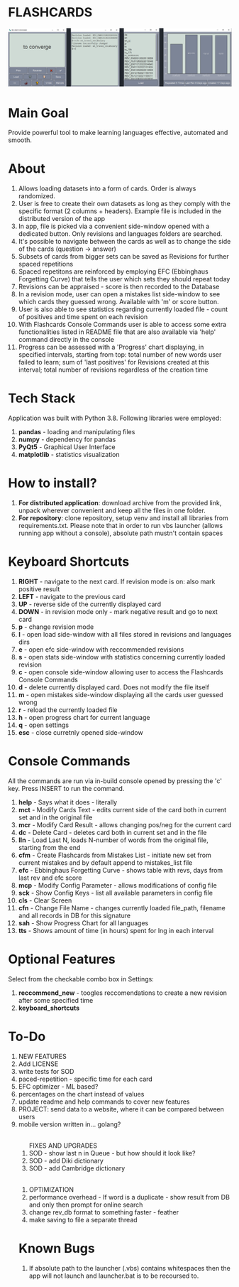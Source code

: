 <h1> FLASHCARDS </h1>

![Flashcards Main Window](scripts/resources/readme_img_1.png)

<h1>Main Goal</h1>
<p>Provide powerful tool to make learning languages effective, automated and smooth.</p>

<h1>About</h1>
<ol>
<li>Allows loading datasets into a form of cards. Order is always randomized.</li>
<li>User is free to create their own datasets as long as they comply with the specific format (2 columns + headers). Example file is included in the distributed version of the app</li>
<li>In app, file is picked via a convenient side-window opened with a dedicated button. Only revisions and languages folders are searched.</li>
<li>It's possible to navigate between the cards as well as to change the side of the cards (question -> answer)</li>
<li>Subsets of cards from bigger sets can be saved as Revisions for further spaced repetitions</li>
<li>Spaced repetitons are reinforced by employing EFC (Ebbinghaus Forgetting Curve) that tells the user which sets they should repeat today</li>
<li>Revisions can be appraised - score is then recorded to the Database</li>
<li>In a revision mode, user can open a mistakes list side-window to see which cards they guessed wrong. Available with 'm' or score button.</li>
<li>User is also able to see statistics regarding currently loaded file - count of positives and time spent on each revision</li>
<li>With Flashcards Console Commands user is able to access some extra functionalities listed in README file that are also available via 'help' command directly in the console</li>
<li>Progress can be assessed with a 'Progress' chart displaying, in specified intervals, starting from top: total number of new words user failed to learn; sum of 'last positives' for Revisions created at this interval; total number of revisions regardless of the creation time</li>
</ol>

<h1>Tech Stack</h1>
<p>Application was built with Python 3.8. Following libraries were employed:</p>
<ol>
<li><b>pandas</b> - loading and manipulating files</li>
<li><b>numpy</b> - dependency for pandas</li>
<li><b>PyQt5</b> - Graphical User Interface</li>
<li><b>matplotlib</b> - statistics visualization</li>
</ol>

<h1>How to install?</h1>
    <ol>
        <li><b>For distributed application</b>: download archive from the provided link, unpack wherever convenient and keep all the files in one folder. </li>
        <li><b>For repository</b>:  clone repository, setup venv and install all libraries from requirements.txt. Please note that in order to run vbs launcher (allows running app without a console), absolute path mustn't contain spaces</li>
    </ol>

<h1>Keyboard Shortcuts</h1>
    <ol>
        <li><b>RIGHT</b>  -   navigate to the next card. If revision mode is on: also mark positive result </li>
        <li><b>LEFT</b>   -   navigate to the previous card</li>
        <li><b>UP</b>     -   reverse side of the currently displayed card</li>
        <li><b>DOWN</b>   -   in revision mode only - mark negative result and go to next card</li>
        <li><b>p</b>      -   change revision mode</li>
        <li><b>l</b>      -   open load side-window with all files stored in revisions and languages dirs</li>
        <li><b>e</b>      -   open efc side-window with reccommended revisions</li>
        <li><b>s</b>      -   open stats side-window with statistics concerning currently loaded revision</li>
        <li><b>c</b>      -   open console side-window allowing user to access the Flashcards Console Commands</li>
        <li><b>d</b>      -   delete currently displayed card. Does not modify the file itself</li>
        <li><b>m</b>      -   open mistakes side-window displaying all the cards user guessed wrong</li>
        <li><b>r</b>      -   reload the currently loaded file</li>
        <li><b>h</b>      -   open progress chart for current language</li>
        <li><b>q</b>      -   open settings</li>
        <li><b>esc</b>    -   close curretnly opened side-window</li>
    </ol>

<h1>Console Commands</h1>
All the commands are run via in-build console opened by pressing the 'c' key. Press INSERT to run the command.
    <ol>
        <li><b>help</b>    -   Says what it does - literally</li>
        <li><b>mct</b>     -   Modify Cards Text - edits current side of the card both in current set and in the original file</li>
        <li><b>mcr</b>     -   Modify Card Result - allows changing pos/neg for the current card</li>
        <li><b>dc</b>      -   Delete Card - deletes card both in current set and in the file</li>
        <li><b>lln</b>     -   Load Last N, loads N-number of words from the original file, starting from the end</li>
        <li><b>cfm</b>     -   Create Flashcards from Mistakes List - initiate new set from current mistakes and by default append to mistakes_list file</li>
        <li><b>efc</b>     -   Ebbinghaus Forgetting Curve - shows table with revs, days from last rev and efc score</li>
        <li><b>mcp</b>     -   Modify Config Parameter - allows modifications of config file</li>
        <li><b>sck</b>     -   Show Config Keys - list all available parameters in config file</li>
        <li><b>cls</b>     -   Clear Screen</li>
        <li><b>cfn</b>     -   Change File Name - changes currently loaded file_path, filename and all records in DB for this signature</li>
        <li><b>sah</b>     -   Show Progress Chart for all languages</li>
        <li><b>tts</b>     -   Shows amount of time (in hours) spent for lng in each interval</li>
    </ol>

<h1>Optional Features</h1>
    <p> Select from the checkable combo box in Settings:</p>
    <ol>
    <li><b>reccommend_new</b> - toogles reccomendations to create a new revision after some specified time</li>
    <li><b>keyboard_shortcuts</b></li>
    </ol>

<h1>To-Do</h1>
<ol>
<li>NEW FEATURES</li>
<li>Add LICENSE</li>
<li>write tests for SOD</li>
<li>paced-repetition - specific time for each card</li>
<li>EFC optimizer - ML based?</li>
<li>percentages on the chart instead of values</li>
<li>update readme and help commands to cover new features</li>
<li>PROJECT: send data to a website, where it can be compared between users</li>
<li>mobile version written in... golang?</li>
<br>
<ol
<li>FIXES AND UPGRADES</li>
<li>SOD - show last n in Queue - but how should it look like?</li>
<li>SOD - add Diki dictionary</li>
<li>SOD - add Cambridge dictionary</li>
</ol>
<br>
<ol>
<li>OPTIMIZATION</li>
<li>performance overhead - If word is a duplicate - show result from DB and only then prompt for online search</li>
<li>change rev_db format to something faster - feather</li>
<li>make saving to file a separate thread</li>
</ol>
<!--<li>don't post to fcc if sod is running - or post to status bar?</li>-->
<!-- <li>remeber size of side windows while in in-place mode</li> -->
<!-- <li>SOD - NoInternetConnection while queue mode - allow continue by only displaying a notification about Error - applicable to all types of errs</li> -->
<!-- <li>write tests for SOD - move MOCK dict to tests module and path the save_method</li>-->
<!--<li>auto cfm - modified SAVE button behavior - if is_revision, then appends mistakes list (with offset) to mistakes file in languages dir, manual write still possible via FCC</li> -->
<!-- <li>show time spent should be placed in separate console - bug: posting command to SOD</li> -->
<!--<li>dbinterface optimization - singleton, loading timing, cache, ... REMEMBER TO ASSESS PERFORMANCE</li>-->
<!-- <li>delegate theme setting to another config file</li> -->
<!-- <li>fix output.txt appearing when sod did not crash</li> -->
<!-- <li>SOD - remove items by index</li> -->
<!-- <li>abstract class for dicts - create new script</li>E -->
<!-- <li>add error handling to sod selection mode </liE> -->
<!-- <li>SOD - language switching, more info to status_bar </li> -->
<!-- <li>SOD - status bar</li> -->
<!-- <li>Show what was saved</li> -->
<!-- <li>lngs listed twice in load side-window</li> side_windows L:199 - Stopped occuring? -->
<!-- <li>sod -single manual entry in the queue</li> -->
<!-- <li>time - show only for selected lngs</li> -->
<!-- <li>lln with range e.g. lln 50 20 loads list[-50:-20] </li> -->
<!-- <li>don't save positives if not all cards where graded</li> -->
<!-- <li>summary - look for last non-empty, not only the last</li> -->
<!-- <li>reload elements when changing to side-by-side</li> -->
<!-- <li>show all cards as a (synchronized dual-)list - implement in mistakes list later on</li> -->
<!-- <li>SOD - phrase not saved after mofication of the orig phrase</li> -->
<!-- <li>--revision summary should stay in the set</li> -->
<!-- <li>create mock dictionary service</li> -->
<!-- <li>--singleton config</li> -->
<!-- <li>save with fix sides (0-EN, 1-PL</li> -->
<!-- <li>add 80% horizontal line on stat chart</li> -->
<!-- <li>Debug timer formatting</li> -->
<!-- <li>FCC - pull current card from the file - get random seed when loading?</li> -->
<!-- <li>periodically check if file was updated - add option to set interval or turn off</li> -->
<!-- <li>window resizing issued - forgetting origin size on side-window switch</li> -->
<!-- <li>record revision at any moment</li> -->
<!-- <li>GUI theme update - config cleanup </li> -->
<!-- <li>integrate SOD into fcs</li> -->
<!-- <li>open side window on top of the main - optional feature</li> -->
<!-- <li>dark theme</li> -->
<!-- <li>sod - que results scaling to width</li> -->

<h1>Known Bugs</h1>
<ol>
<li>If absolute path to the launcher (.vbs) contains whitespaces then the app will not launch and launcher.bat is to be recoursed to.</li>
</ol>
